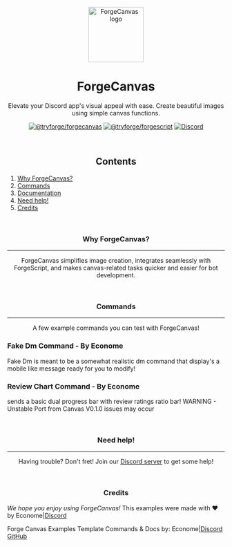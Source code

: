 <p align="center"><img height="128" width="128" src="https://raw.githubusercontent.com/tryforge/ForgeCanvas/main/assets/forgecanvas.png" alt="ForgeCanvas logo"></p>
<h1 align="center">ForgeCanvas</h1>
<p align="center">Elevate your Discord app's visual appeal with ease. Create beautiful images using simple canvas functions.</p>
<p align="center">
<a href="https://github.com/tryforge/ForgeCanvas/"><img src="https://img.shields.io/github/package-json/v/tryforge/ForgeCanvas/main?label=@tryforge/ForgeCanvas&color=5c16d4" alt="@tryforge/forgecanvas"></a>
<a href="https://github.com/tryforge/ForgeScript/"><img src="https://img.shields.io/github/package-json/v/tryforge/ForgeScript/main?label=@tryforge/forgescript&color=5c16d4" alt="@tryforge/forgescript"></a>
<a href="https://discord.gg/hcJgjzPvqb"><img src="https://img.shields.io/discord/739934735387721768?logo=discord" alt="Discord"></a>
</p>
<br>
<h2 align="center">Contents</h2>

1. [Why ForgeCanvas?](#why-forgecanvas)
2. [Commands](#commands)
3. [Documentation](https://docs.botforge.org/p/ForgeCanvas/)
4. [Need help!](#need-help)
5. [Credits](#credits)
<br>
<h3 align="center">Why ForgeCanvas?</h3><hr>
<p align="center">ForgeCanvas simplifies image creation, integrates seamlessly with ForgeScript, and makes canvas-related tasks quicker and easier for bot development.</p>
<br>
<h3 align="center">Commands</h3><hr>
<p align="center">A few example commands you can test with ForgeCanvas!</p>

### Fake Dm Command - By Econome
Fake Dm is meant to be a somewhat realistic dm command that display's a mobile like message ready for you to modify!

### Review Chart Command - By Econome
sends a basic dual progress bar with review ratings ratio bar! WARNING - Unstable Port from Canvas V0.1.0 issues may occur

<br>

<h3 align="center">Need help!</h3><hr>
<p align="center">Having trouble? Don't fret! Join our <a href="https://botforge.org/discord">Discord server</a> to get some help!</p>
<br>
<h3 align="center">Credits</h3>

*We hope you enjoy using ForgeCanvas!*
This examples were made with ♥️ by Econome|[Discord](https://discord.com/users/838105973985771520)

Forge Canvas Examples Template Commands & Docs by:
Econome|[Discord](https://discord.com/users/838105973985771520) [GitHub](https://github.com/project-econome)

